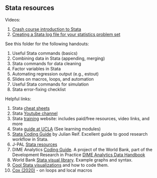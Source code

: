 ## Stata resources

Videos:
1. [Crash course introduction to Stata](https://www.youtube.com/watch?v=160nBMavcHE)
2. [Creating a Stata log file for your statistics problem set](https://www.youtube.com/watch?v=9mjXnZxmkXw)

See this folder for the following handouts:
1. Useful Stata commands (basics)
2. Combining data in Stata (appending, merging)
3. Stata commands for data cleaning
4. Factor variables in Stata
5. Automating regression output (e.g., estout)
6. Slides on macros, loops, and automation
7. Useful Stata commands for simulation
8. Stata error-fixing checklist

Helpful links:
1. Stata [cheat sheets](https://www.stata.com/bookstore/stata-cheat-sheets/)
2. Stata [Youtube channel](https://www.youtube.com/channel/UCVk4G4nEtBS4tLOyHqustDA)
3. Stata [training](https://www.stata.com/learn/) website: includes paid/free resources, video links, and more
4. Stata [guide at UCLA](https://stats.idre.ucla.edu/stata/) (See learning modules)
5. [Stata Coding Guide](https://julianreif.com/guide/) by Julian Reif. Excellent guide to good research workflow in Stata.
6. J-PAL [Stata resources](https://www.povertyactionlab.org/resource/data-analysis)
7. DIME Analytics [Coding Guide](https://worldbank.github.io/dime-data-handbook/coding.html). A project of the World Bank, part of the Development Research in Practice [DIME Analytics Data Handbook](https://worldbank.github.io/dime-data-handbook/)
8. World Bank [Stata visual library](https://worldbank.github.io/stata-visual-library/). Example graphs and syntax.
9. [Cool Stata visualizations](https://medium.com/the-stata-gallery/top-25-stata-visualizations-with-full-code-668b5df114b6) and how to code them.
10. [Cox (2020)](https://journals.sagepub.com/doi/10.1177/1536867X20976340) - on loops and local macros
